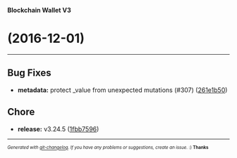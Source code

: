 __Blockchain Wallet V3__

#   (2016-12-01)



---

## Bug Fixes

- **metadata:** protect _value from unexpected mutations (#307)
  ([261e1b50](https://github.com/blockchain/My-Wallet-V3/commit/261e1b50bf5f4e5edbc8bbd3d4ea0cf0a34ee9ce))


## Chore

- **release:** v3.24.5
  ([1fbb7596](https://github.com/blockchain/My-Wallet-V3/commit/1fbb75965320c61a220a0f519f8746a590710ca8))



---
<sub><sup>*Generated with [git-changelog](https://github.com/rafinskipg/git-changelog). If you have any problems or suggestions, create an issue.* :) **Thanks** </sub></sup>